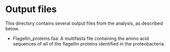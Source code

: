 # Output files

 This directory contains several output files from the analysis, as described below.

- Flagellin_proteins.faa: A multifasta file containing the amino acid sequences of all of the flagellin proteins identified in the proteobacteria.
